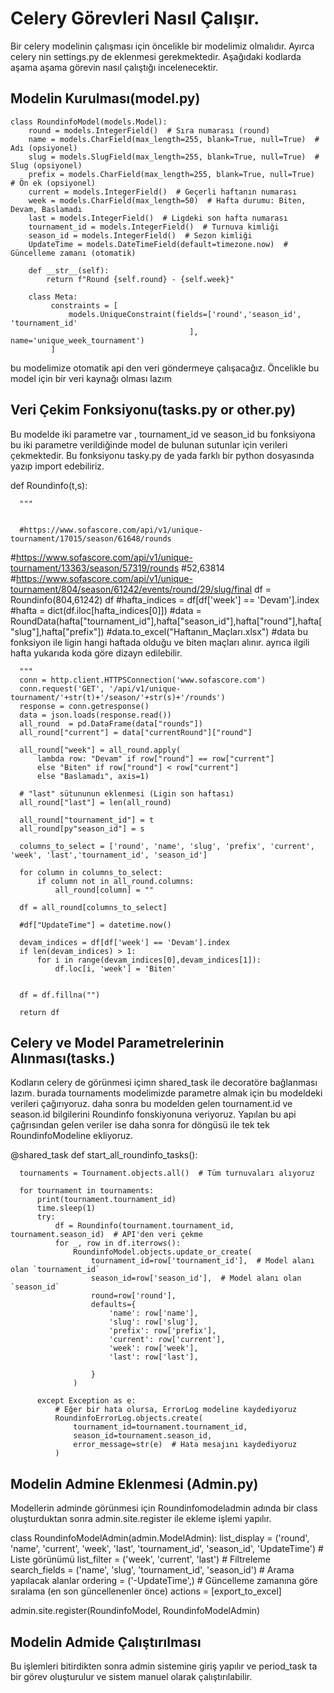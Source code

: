 # Celery Görevleri Nasıl Çalışır.

Bir celery modelinin çalışması için öncelikle bir modelimiz olmalıdır.
Ayırca celery nin settings.py de eklenmesi gerekmektedir.
Aşağıdaki kodlarda aşama aşama görevin nasıl çalıştığı incelenecektir.

## Modelin Kurulması(model.py)
  
    class RoundinfoModel(models.Model):
        round = models.IntegerField()  # Sıra numarası (round)
        name = models.CharField(max_length=255, blank=True, null=True)  # Adı (opsiyonel)
        slug = models.SlugField(max_length=255, blank=True, null=True)  # Slug (opsiyonel)
        prefix = models.CharField(max_length=255, blank=True, null=True)  # Ön ek (opsiyonel)
        current = models.IntegerField()  # Geçerli haftanın numarası
        week = models.CharField(max_length=50)  # Hafta durumu: Biten, Devam, Baslamadı
        last = models.IntegerField()  # Ligdeki son hafta numarası
        tournament_id = models.IntegerField()  # Turnuva kimliği
        season_id = models.IntegerField()  # Sezon kimliği
        UpdateTime = models.DateTimeField(default=timezone.now)  # Güncelleme zamanı (otomatik)
    
        def __str__(self):
            return f"Round {self.round} - {self.week}"
        
        class Meta:
             constraints = [
                 models.UniqueConstraint(fields=['round','season_id', 'tournament_id'
                                            ], name='unique_week_tournament')
             ]

bu modelimize otomatik api den veri göndermeye çalışacağız.
Öncelikle bu model için bir veri kaynağı olması lazım

## Veri Çekim Fonksiyonu(tasks.py or other.py)

Bu modelde iki parametre var , tournament_id ve season_id bu fonksiyona bu iki parametre verildiğinde model de bulunan sutunlar için verileri çekmektedir.
Bu fonksiyonu tasky.py de yada farklı bir python dosyasında yazıp import edebiliriz.


  def Roundinfo(t,s):
  
  
      """
      
      
      #https://www.sofascore.com/api/v1/unique-tournament/17015/season/61648/rounds
  #https://www.sofascore.com/api/v1/unique-tournament/13363/season/57319/rounds
  #52,63814
  #https://www.sofascore.com/api/v1/unique-tournament/804/season/61242/events/round/29/slug/final
  df = Roundinfo(804,61242)
  df
  #hafta_indices = df[df['week'] == 'Devam'].index
  #hafta = dict(df.iloc[hafta_indices[0]])
  #data = RoundData(hafta["tournament_id"],hafta["season_id"],hafta["round"],hafta["slug"],hafta["prefix"])
  #data.to_excel("Haftanın_Maçları.xlsx")
  #data
  bu fonksiyon ile ligin hangi haftada olduğu ve biten maçları alınır.
  ayrıca ilgili hafta yukarıda koda göre dizayn edilebilir.
  
      """
      conn = http.client.HTTPSConnection('www.sofascore.com')
      conn.request('GET', '/api/v1/unique-tournament/'+str(t)+'/season/'+str(s)+'/rounds')
      response = conn.getresponse()
      data = json.loads(response.read())
      all_round  = pd.DataFrame(data["rounds"])
      all_round["current"] = data["currentRound"]["round"]
      
      all_round["week"] = all_round.apply(
          lambda row: "Devam" if row["round"] == row["current"] 
          else "Biten" if row["round"] < row["current"] 
          else "Baslamadı", axis=1)
      
      # "last" sütununun eklenmesi (Ligin son haftası)
      all_round["last"] = len(all_round)
  
      all_round["tournament_id"] = t
      all_round[py"season_id"] = s
  
      columns_to_select = ['round', 'name', 'slug', 'prefix', 'current', 'week', 'last','tournament_id', 'season_id']
      
      for column in columns_to_select:
          if column not in all_round.columns:
              all_round[column] = ""  
              
      df = all_round[columns_to_select]
      
      #df["UpdateTime"] = datetime.now()
      
      devam_indices = df[df['week'] == 'Devam'].index
      if len(devam_indices) > 1:
          for i in range(devam_indices[0],devam_indices[1]):
              df.loc[i, 'week'] = 'Biten'
              
    
      df = df.fillna("")
      
      return df
  
## Celery ve Model Parametrelerinin Alınması(tasks.)

Kodların celery de görünmesi içimn shared_task ile decoratöre bağlanması lazım.
burada tournaments modelimizde parametre almak için bu modeldeki verileri çağırıyoruz.
daha sonra bu modelden gelen tournament.id ve season.id bilgilerini Roundinfo fonskiyonuna veriyoruz.
Yapılan bu api çağrısından gelen veriler ise daha sonra for döngüsü ile tek tek RoundinfoModeline ekliyoruz.

  @shared_task
  def start_all_roundinfo_tasks():
  
      tournaments = Tournament.objects.all()  # Tüm turnuvaları alıyoruz
      
      for tournament in tournaments:
          print(tournament.tournament_id)
          time.sleep(1)
          try:
              df = Roundinfo(tournament.tournament_id, tournament.season_id)  # API'den veri çekme
              for _, row in df.iterrows():
                  RoundinfoModel.objects.update_or_create(
                      tournament_id=row['tournament_id'],  # Model alanı olan `tournament_id`
                      season_id=row['season_id'],  # Model alanı olan `season_id`
                      round=row['round'],
                      defaults={
                          'name': row['name'],
                          'slug': row['slug'],
                          'prefix': row['prefix'],
                          'current': row['current'],
                          'week': row['week'],
                          'last': row['last'],
                      
                      }
                  )
  
          except Exception as e:
              # Eğer bir hata olursa, ErrorLog modeline kaydediyoruz
              RoundinfoErrorLog.objects.create(
                  tournament_id=tournament.tournament_id,
                  season_id=tournament.season_id,
                  error_message=str(e)  # Hata mesajını kaydediyoruz
              )

## Modelin Admine Eklenmesi (Admin.py)

Modellerin adminde görünmesi için Roundinfomodeladmin adında bir class oluşturduktan sonra admin.site.register ile ekleme işlemi yapılır.

class RoundinfoModelAdmin(admin.ModelAdmin):
    list_display = ('round', 'name', 'current', 'week', 'last', 'tournament_id', 'season_id', 'UpdateTime')  # Liste görünümü
    list_filter = ('week', 'current', 'last')  # Filtreleme
    search_fields = ('name', 'slug', 'tournament_id', 'season_id')  # Arama yapılacak alanlar
    ordering = ('-UpdateTime',)  # Güncelleme zamanına göre sıralama (en son güncellenenler önce)
    actions = [export_to_excel]

admin.site.register(RoundinfoModel, RoundinfoModelAdmin)


## Modelin Admide Çalıştırılması

Bu işlemleri bitirdikten sonra admin sistemine giriş yapılır ve period_task ta bir görev oluşturulur ve sistem manuel olarak çalıştırılabilir.




